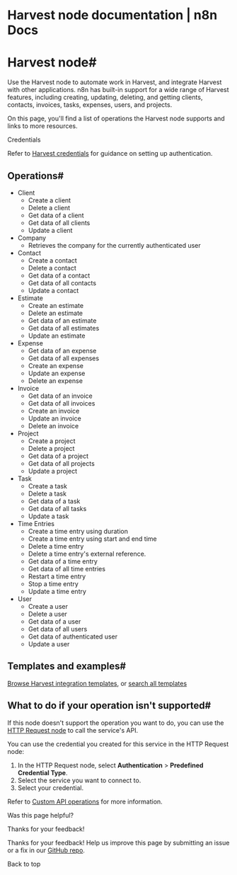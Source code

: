 # Harvest node documentation | n8n Docs

[ ](https://github.com/n8n-io/n8n-docs/edit/main/docs/integrations/builtin/app-nodes/n8n-nodes-base.harvest.md "Edit this page")

# Harvest node#

Use the Harvest node to automate work in Harvest, and integrate Harvest with other applications. n8n has built-in support for a wide range of Harvest features, including creating, updating, deleting, and getting clients, contacts, invoices, tasks, expenses, users, and projects. 

On this page, you'll find a list of operations the Harvest node supports and links to more resources.

Credentials

Refer to [Harvest credentials](../../credentials/harvest/) for guidance on setting up authentication. 

## Operations#

  * Client
    * Create a client
    * Delete a client
    * Get data of a client
    * Get data of all clients
    * Update a client
  * Company
    * Retrieves the company for the currently authenticated user
  * Contact
    * Create a contact
    * Delete a contact
    * Get data of a contact
    * Get data of all contacts
    * Update a contact
  * Estimate
    * Create an estimate
    * Delete an estimate
    * Get data of an estimate
    * Get data of all estimates
    * Update an estimate
  * Expense
    * Get data of an expense
    * Get data of all expenses
    * Create an expense
    * Update an expense
    * Delete an expense
  * Invoice
    * Get data of an invoice
    * Get data of all invoices
    * Create an invoice
    * Update an invoice
    * Delete an invoice
  * Project
    * Create a project
    * Delete a project
    * Get data of a project
    * Get data of all projects
    * Update a project
  * Task
    * Create a task
    * Delete a task
    * Get data of a task
    * Get data of all tasks
    * Update a task
  * Time Entries
    * Create a time entry using duration
    * Create a time entry using start and end time
    * Delete a time entry
    * Delete a time entry's external reference.
    * Get data of a time entry
    * Get data of all time entries
    * Restart a time entry
    * Stop a time entry
    * Update a time entry
  * User
    * Create a user
    * Delete a user
    * Get data of a user
    * Get data of all users
    * Get data of authenticated user
    * Update a user

## Templates and examples#

[Browse Harvest integration templates](https://n8n.io/integrations/harvest/), or [search all templates](https://n8n.io/workflows/)

## What to do if your operation isn't supported#

If this node doesn't support the operation you want to do, you can use the [HTTP Request node](../../core-nodes/n8n-nodes-base.httprequest/) to call the service's API.

You can use the credential you created for this service in the HTTP Request node: 

  1. In the HTTP Request node, select **Authentication** > **Predefined Credential Type**.
  2. Select the service you want to connect to.
  3. Select your credential.

Refer to [Custom API operations](../../../custom-operations/) for more information.

Was this page helpful? 

Thanks for your feedback! 

Thanks for your feedback! Help us improve this page by submitting an issue or a fix in our [GitHub repo](https://github.com/n8n-io/n8n-docs). 

Back to top